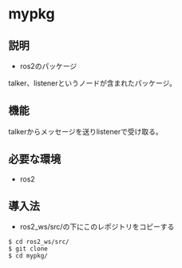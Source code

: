 # mypkg
## 説明
* ros2のパッケージ

talker、listenerというノードが含まれたパッケージ。

## 機能

talkerからメッセージを送りlistenerで受け取る。

## 必要な環境

* ros2

## 導入法

* ros2_ws/src/の下にこのレポジトリをコピーする

~~~
$ cd ros2_ws/src/
$ git clone 
$ cd mypkg/
~~~
